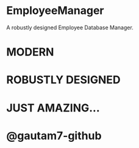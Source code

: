 # EmployeeManager

A robustly designed Employee Database Manager.

# MODERN

# ROBUSTLY DESIGNED

# JUST AMAZING...

# @gautam7-github
